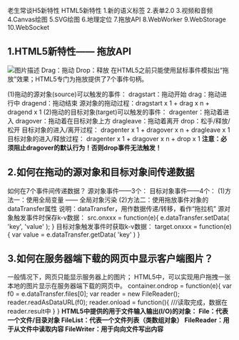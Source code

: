老生常谈H5新特性
HTML5新特性
1.新的语义标签
2.表单2.0
3.视频和音频
4.Canvas绘图
5.SVG绘图
6.地理定位
7.拖放API
8.WebWorker
9.WebStorage
10.WebSocket

1.HTML5新特性—— 拖放API
------------------

![图片描述][1]
 	Drag：拖动
  	Drop：释放
  在HTML5之前只能使用鼠标事件模拟出“拖放”效果；HTML5专门为拖放提供了7个事件句柄。
	
  (1)拖动的源对象(source)可以触发的事件：
	dragstart：拖动开始
	drag：拖动进行中
	dragend：拖动结束
	源对象的拖动过程：dragstart x 1 + drag x n + dragend x 1
  (2)拖动的目标对象(target)可以触发的事件：
	dragenter：拖动着进入
	dragover：拖动着在目标对象上方
	dragleave：拖动着离开
	drop：松手/释放/松开
	目标对象的进入/离开过程：
		dragenter x 1 + dragover x n + dragleave x 1
	目标对象的进入/释放过程：
		dragenter x 1 + dragover x n + drop x 1
  **注意：必须阻止dragover的默认行为！否则drop事件无法触发！**



2.如何在拖动的源对象和目标对象间传递数据
---------------------

  如何在7个事件间传递数据？
  源对象事件——3个：
  目标对象事件——4个：
  (1)方法一：使用全局变量 —— 全局对象污染
  (2)方法二：使用拖放事件对象的dataTransfer属性
  说明：dataTransfer，用作数据传递/转移，看作“拖拉机”
  源对象触发事件时保存k-v数据：
	src.onxxx = function(e){
		e.dataTransfer.setData( 'key',  'value' );
	}
  目标对象触发事件时获取k-v数据：
	target.onxxx = function(e){
		var value = e.dataTransfer.getData( 'key' )
	}


3.如何在服务器端下载的网页中显示客户端图片？
-----------------------

  一般情况下，网页只能显示服务器上的图片；
  HTML5中，可以实现用户拖拽一张本地的图片显示在服务器端下载的网页中。
  container.ondrop = function(e){
   	var f0 = e.dataTransfer.files[0];
	var reader = new FileReader();
	reader.readAsDataURL(f0);
	reader.onload = function(){
		///读取完成，数据在reader.result中
	}
  }
**HTML5中提供的用于文件输入输出(I/O)的对象：
File：代表一个文件/目录对象
FileList：代表一个文件列表（类数组对象）
FileReader：用于从文件中读取内容
FileWriter：用于向向文件写出内容**


  [1]: http://img.mukewang.com/586517a7000191b402930260.png